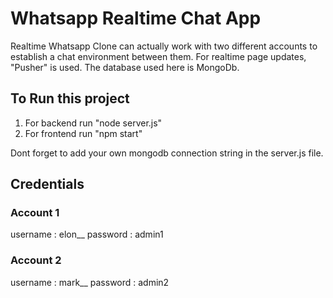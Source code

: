 # Whatsapp Realtime Chat App

Realtime Whatsapp Clone can actually work with two different accounts to establish a chat environment between them. For realtime page updates, "Pusher" is used. The database used here is MongoDb.

## To Run this project

1. For backend run "node server.js"
2. For frontend run "npm start"

Dont forget to add your own mongodb connection string in the server.js file.

## Credentials

### Account 1

username : elon__
password : admin1

### Account 2

username : mark__
password : admin2
